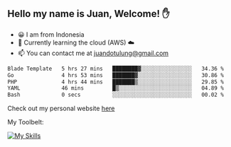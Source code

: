 ## Hello my name is Juan, Welcome! ✋

- 😀 I am from Indonesia
- 📖 Currently learning the cloud (AWS) ☁️
- 📫 You can contact me at juandotulung@gmail.com

<!--START_SECTION:waka-->

```txt
Blade Template   5 hrs 27 mins   ████████▓░░░░░░░░░░░░░░░░   34.36 %
Go               4 hrs 53 mins   ███████▓░░░░░░░░░░░░░░░░░   30.86 %
PHP              4 hrs 44 mins   ███████▒░░░░░░░░░░░░░░░░░   29.85 %
YAML             46 mins         █▒░░░░░░░░░░░░░░░░░░░░░░░   04.89 %
Bash             0 secs          ░░░░░░░░░░░░░░░░░░░░░░░░░   00.02 %
```

<!--END_SECTION:waka-->

Check out my personal website [here](https://juanchristian.com)

My Toolbelt:

[![My Skills](https://skillicons.dev/icons?i=go,js,ts,nodejs,express,react,nextjs,vue,tailwind,vite,html,css,python,php,aws,bash,linux,postgres,mysql,redis,kafka,docker,vercel,netlify,vscode,figma)](https://skillicons.dev)

